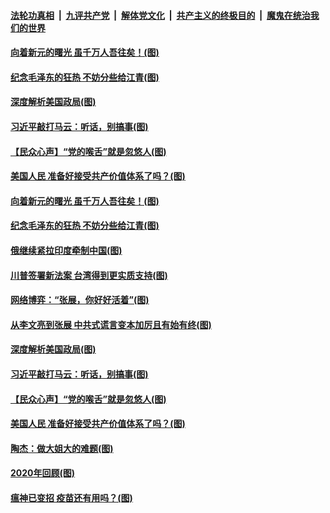 ####  [法轮功真相](../../../../basic/blob/master/README.md?t=12312202) &nbsp;|&nbsp; [九评共产党](../../../../9ping.md/blob/master/README.md?t=12312202) &nbsp;|&nbsp; [解体党文化](../../../../jtdwh.md/blob/master/README.md?t=12312202)  &nbsp;|&nbsp; [共产主义的终极目的](../../../../gczydzjmd.md/blob/master/README.md?t=12312202) &nbsp;|&nbsp; [魔鬼在统治我们的世界](../../../../mgztzwmdsj.md/blob/master/README.md?t=12312202) 

#### [向着新元的曙光 虽千万人吾往矣！(图)](../pages/p4/957448.md?t=12312202) 

#### [纪念毛泽东的狂热 不妨分些给江青(图)](../pages/p4/957637.md?t=12312202) 

#### [深度解析美国政局(图)](../pages/p4/957571.md?t=12312202) 

#### [习近平敲打马云：听话，别搞事(图)](../pages/p4/957478.md?t=12312202) 

#### [【民众心声】“党的喉舌”就是忽悠人(图)](../pages/p4/957254.md?t=12312202) 

#### [美国人民 准备好接受共产价值体系了吗？(图)](../pages/p4/957476.md?t=12312202) 


#### [向着新元的曙光 虽千万人吾往矣！(图)](../pages/p4/957448.md?t=12312202) 

#### [纪念毛泽东的狂热 不妨分些给江青(图)](../pages/p4/957637.md?t=12312202) 


#### [俄继续紧拉印度牵制中国(图)](../pages/p4/957613.md?t=12312202) 

#### [川普签署新法案 台湾得到更实质支持(图)](../pages/p4/957606.md?t=12312202) 

#### [网络博弈：“张展，你好好活着”(图)](../pages/p4/957600.md?t=12312202) 

#### [从李文亮到张展 中共式谎言变本加厉且有始有终(图)](../pages/p4/957597.md?t=12312202) 

#### [深度解析美国政局(图)](../pages/p4/957571.md?t=12312202) 




#### [习近平敲打马云：听话，别搞事(图)](../pages/p4/957478.md?t=12312202) 

#### [【民众心声】“党的喉舌”就是忽悠人(图)](../pages/p4/957254.md?t=12312202) 

#### [美国人民 准备好接受共产价值体系了吗？(图)](../pages/p4/957476.md?t=12312202) 


#### [陶杰：做大姐大的难题(图)](../pages/p4/957482.md?t=12312202) 

#### [2020年回顾(图)](../pages/p4/957470.md?t=12312202) 

#### [瘟神已变招 疫苗还有用吗？(图)](../pages/p4/957467.md?t=12312202) 



